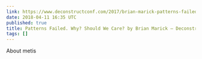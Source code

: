 ```yaml
---
link: https://www.deconstructconf.com/2017/brian-marick-patterns-failed-why-should-we-care
date: 2018-04-11 16:35 UTC
published: true
title: Patterns Failed. Why? Should We Care? by Brian Marick – Deconstruct
tags: []
---
```


About metis
